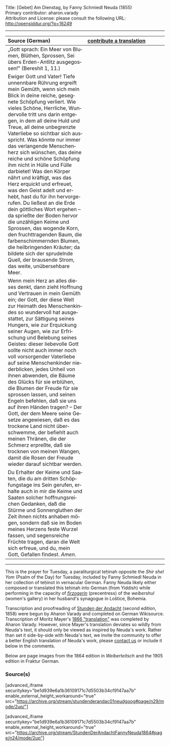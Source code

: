 <html>
<head></head>
<body>
Title: [Gebet] Am Dienstag, by Fanny Schmiedl Neuda (1855)<br />
Primary contributor: aharon.varady<br />
Attribution and License: please consult the following URL: <a href="http://opensiddur.org/?p=16249">http://opensiddur.org/?p=16249</a>
<p />
<hr />

<table style="margin-left: auto;margin-right: auto;" class="draggable">
<thead><tr><th id="x" style="text-align: left;">Source (German)</th><th style="text-align: left;"><a href="https://opensiddur.org/contribute/upload/">contribute a translation</a></th></tr></thead>
<tbody>
<tr><td style="vertical-align:top;" width="50%">
<div class="english"><span lang="de">
„Gott sprach: 
Ein Meer von Blumen, Blüthen, Sprossen, 
Sei übers Erden-Antlitz ausgegossen!” 
(Bereshit 1, 11.) 
</span></div></td>

<td style="vertical-align:top;" width="50%">
<div class="english"><span lang="en">

</span></div></td></tr>


<tr><td style="vertical-align:top;" width="50%">
<div class="english"><span lang="de">
Ewiger Gott und Vater! Tiefe unnennbare Rührung ergreift mein Gemüth, wenn sich mein Blick in deine reiche, gesegnete Schöpfung verliert. Wie vieles Schöne, Herrliche, Wundervolle tritt uns darin entgegen, in dem all deine Huld und Treue, all deine unbegrenzte Vaterliebe so sichtbar sich ausspricht. Was könnte nur immer das verlangende Menschenherz sich wünschen, das deine reiche und schöne Schöpfung ihm nicht in Hülle und Fülle darbietet! Was den Körper nährt und kräftigt, was das Herz erquickt und erfreuet, was den Geist adelt und erhebt, hast du für ihn hervorgerufen. Du ließest an die Erde dein göttliches Wort ergehen – da sprießte der Boden hervor die unzähligen Keime und Sprossen, das wogende Korn, den fruchttragenden Baum, die farbenschimmernden Blumen, die heilbringenden Kräuter; da bildete sich der sprudelnde Quell, der brausende Strom, das weite, unübersehbare Meer. 
</span></div></td>

<td style="vertical-align:top;" width="50%">
<div class="english"><span lang="en">

</span></div></td></tr>


<tr><td style="vertical-align:top;" width="50%">
<div class="english"><span lang="de">
Wenn mein Herz an alles dieses denkt, dann zieht Hoffnung und Vertrauen in mein Gemüth ein; der Gott, der diese Welt zur Heimath des Menschenkindes so wundervoll hat ausgestattet, zur Sättigung seines Hungers, wie zur Erquickung seiner Augen, wie zur Erfrischung und Belebung seines Geistes: dieser liebevolle Gott sollte nicht auch immer noch voll vorsorgender Vaterliebe auf seine Menschenkinder niederblicken, jedes Unheil von ihnen abwenden, die Bäume des Glücks für sie erblühen, die Blumen der Freude für sie sprossen lassen, und seinen Engeln befehlen, daß sie uns auf ihren Händen tragen? – Der Gott, der dem Meere seine Gesetze angewiesen, daß es das trockene Land nicht überschwemme, der befiehlt auch meinen Thränen, die der Schmerz erpreßte, daß sie trocknen von meinen Wangen, damit die Rosen der Freude wieder darauf sichtbar werden. 
</span></div></td>

<td style="vertical-align:top;" width="50%">
<div class="english"><span lang="en">

</span></div></td></tr>


<tr><td style="vertical-align:top;" width="50%">
<div class="english"><span lang="de">
Du Erhalter der Keime und Saaten, die du am dritten Schöpfungstage ins Sein gerufen, erhalte auch in mir die Keime und Saaten solcher hoffnungsreichen Gedanken, daß die Stürme und Sonnengluthen der Zeit ihnen nichts anhaben mögen, sondern daß sie im Boden meines Herzens feste Wurzel fassen, und segensreiche Früchte tragen, daran die Welt sich erfreue, und du, mein Gott, Gefallen findest. <em>Amen</em>. 
</span></div></td>

<td style="vertical-align:top;" width="50%">
<div class="english"><span lang="en">

</span></div></td></tr>
</tbody></table>

<hr />

This is the prayer for Tuesday, a paraliturgical teḥinah opposite the <em>Shir shel Yom</em> (Psalm of the Day) for Tuesday, included by Fanny Schmiedl Neuda in her collection of teḥinot in vernacular German. Fanny Neuda likely either composed or translated this teḥinah into German (from Yiddish) while performing in the capacity of <a href="https://en.wikipedia.org/wiki/Firzogerin"><em>firzogerin</em></a> (precentress) of the <em>weibershul</em> (women's gallery) in her husband's synagogue in Loštice, Bohemia.

Transcription and proofreading of <a href="https://opensiddur.org/prayers-for/tkhines/stunden-der-andacht-hours-of-devotion-by-fanny-schmiedl-neuda/">Stunden der Andacht</a> (second edition, 1858) were begun by Aharon Varady and completed on German Wikisource. Transcription of Moritz Mayer's <a href="https://opensiddur.org/prayers-for/tkhines/an-abridged-english-translation-of-fanny-neudas-stunden-der-andacht-by-moritz-mayer-1866/">1866 "translation"</a> was completed by Aharon Varady. However, since Mayer's translation deviates so wildly from Neuda's text, it should only be viewed as inspired by Neuda's work. Rather than set it side-by-side with Neuda's text, we invite the community to offer a better English translation of Neuda's work, please <a href="https://opensiddur.org/contact/">contact us</a> or include it below in the comments.

Below are page images from the 1864 edition in <em>Weiberteitsch</em> and the 1905 edition in Fraktur German.

<h3>Source(s)</h3>

[advanced_iframe securitykey="be1d939e6a1b36109171c7d5503b34cf9147aa7b" enable_external_height_workaround="true" src="https://archive.org/stream/stundenderandac01neudgoog#page/n29/mode/2up/"]

[advanced_iframe securitykey="be1d939e6a1b36109171c7d5503b34cf9147aa7b" enable_external_height_workaround="true" src="https://archive.org/stream/StundenDerAndachtFannyNeuda1864#page/n24/mode/2up"]
</body>
</html>